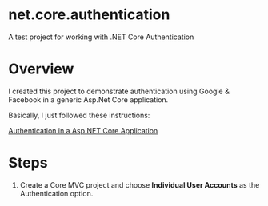 # net.core.authentication
A test project for working with .NET Core Authentication

# Overview

I created this project to demonstrate authentication using Google & Facebook in a generic Asp.Net Core application.

Basically, I just followed these instructions:

[Authentication in a Asp NET Core Application](https://docs.microsoft.com/en-us/aspnet/core/security/authentication/social/?view=aspnetcore-2.1)

# Steps

1. Create a Core MVC project and choose __Individual User Accounts__ as the Authentication option.
